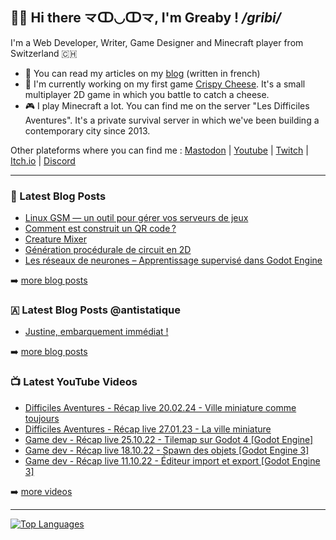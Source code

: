## 👋🏻 Hi there 龴ↀ◡ↀ龴, I'm Greaby ! _/gribi/_

I'm a Web Developer, Writer, Game Designer and Minecraft player from Switzerland 🇨🇭

- 📰 You can read my articles on my [blog](https://greaby.co) (written in french)
- 🧀 I'm currently working on my first game [Crispy Cheese](https://greaby.co/crispy-cheese). It's a small multiplayer 2D game in which you battle to catch a cheese.
- 🎮 I play Minecraft a lot. You can find me on the server "Les Difficiles Aventures". It's a private survival server in which we've been building a contemporary city since 2013.

Other plateforms where you can find me : [Mastodon](https://eldritch.cafe/@greaby) | [Youtube](https://www.youtube.com/c/greaby) | [Twitch](https://www.twitch.tv/greaby) | [Itch.io](https://greaby.itch.io/) | [Discord](https://discord.com/invite/7Uvszt4)

---

### 📕 Latest Blog Posts

<!-- BLOG-POST-LIST:START -->
- [Linux GSM — un outil pour gérer vos serveurs de jeux](https://greaby.co/linux-gsm-un-outil-pour-gerer-vos-serveurs-de-jeux/)
- [Comment est construit un QR code ?](https://greaby.co/qr-code/)
- [Creature Mixer](https://greaby.co/creature-mixer/)
- [Génération procédurale de circuit en 2D](https://greaby.co/generation-procedurale-circuit-2d/)
- [Les réseaux de neurones – Apprentissage supervisé dans Godot Engine](https://greaby.co/les-reseaux-de-neurones-apprentissage-supervise-dans-godot-engine/)
<!-- BLOG-POST-LIST:END -->

➡️ [more blog posts](https://greaby.co/)

### 🇦 Latest Blog Posts @antistatique

<!-- BLOG-POST-ANTISTATIQUE:START -->
- [Justine, embarquement immédiat !](https://antistatique.net/blog/justine-embarquement-immediat)
<!-- BLOG-POST-ANTISTATIQUE:END -->

➡️ [more blog posts](https://antistatique.net/blog)

### 📺 Latest YouTube Videos

<!-- YOUTUBE:START -->
- [Difficiles Aventures - Récap live 20.02.24 - Ville miniature comme toujours](https://www.youtube.com/watch?v=EBAx8Y_t-Fo)
- [Difficiles Aventures - Récap live 27.01.23 - La ville miniature](https://www.youtube.com/watch?v=NRb5GsgmCio)
- [Game dev - Récap live 25.10.22 - Tilemap sur Godot 4 [Godot Engine]](https://www.youtube.com/watch?v=Bvj7eSph-Gw)
- [Game dev - Récap live 18.10.22 - Spawn des objets [Godot Engine 3]](https://www.youtube.com/watch?v=_4jZaK6-1D0)
- [Game dev - Récap live 11.10.22 - Éditeur import et export [Godot Engine 3]](https://www.youtube.com/watch?v=CgLRvsJJLHE)
<!-- YOUTUBE:END -->

➡️ [more videos](https://www.youtube.com/c/Greaby)

---

[![Top Languages](https://github-readme-stats.vercel.app/api/top-langs/?username=greaby&langs_count=6&layout=compact&hide=c%23,ShaderLab,HLSL,GLSL)](https://github.com/Greaby)
